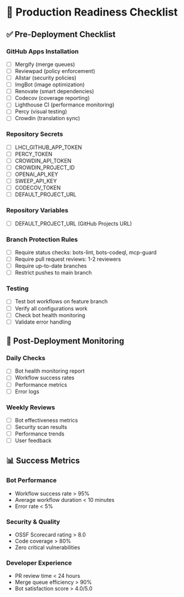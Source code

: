 # 🚀 Production Readiness Checklist

## ✅ Pre-Deployment Checklist

### GitHub Apps Installation
- [ ] Mergify (merge queues)
- [ ] Reviewpad (policy enforcement)
- [ ] Allstar (security policies)
- [ ] ImgBot (image optimization)
- [ ] Renovate (smart dependencies)
- [ ] Codecov (coverage reporting)
- [ ] Lighthouse CI (performance monitoring)
- [ ] Percy (visual testing)
- [ ] Crowdin (translation sync)

### Repository Secrets
- [ ] LHCI_GITHUB_APP_TOKEN
- [ ] PERCY_TOKEN
- [ ] CROWDIN_API_TOKEN
- [ ] CROWDIN_PROJECT_ID
- [ ] OPENAI_API_KEY
- [ ] SWEEP_API_KEY
- [ ] CODECOV_TOKEN
- [ ] DEFAULT_PROJECT_URL

### Repository Variables
- [ ] DEFAULT_PROJECT_URL (GitHub Projects URL)

### Branch Protection Rules
- [ ] Require status checks: bots-lint, bots-codeql, mcp-guard
- [ ] Require pull request reviews: 1-2 reviewers
- [ ] Require up-to-date branches
- [ ] Restrict pushes to main branch

### Testing
- [ ] Test bot workflows on feature branch
- [ ] Verify all configurations work
- [ ] Check bot health monitoring
- [ ] Validate error handling

## 🎯 Post-Deployment Monitoring

### Daily Checks
- [ ] Bot health monitoring report
- [ ] Workflow success rates
- [ ] Performance metrics
- [ ] Error logs

### Weekly Reviews
- [ ] Bot effectiveness metrics
- [ ] Security scan results
- [ ] Performance trends
- [ ] User feedback

## 📊 Success Metrics

### Bot Performance
- Workflow success rate > 95%
- Average workflow duration < 10 minutes
- Error rate < 5%

### Security & Quality
- OSSF Scorecard rating > 8.0
- Code coverage > 80%
- Zero critical vulnerabilities

### Developer Experience
- PR review time < 24 hours
- Merge queue efficiency > 90%
- Bot satisfaction score > 4.0/5.0

